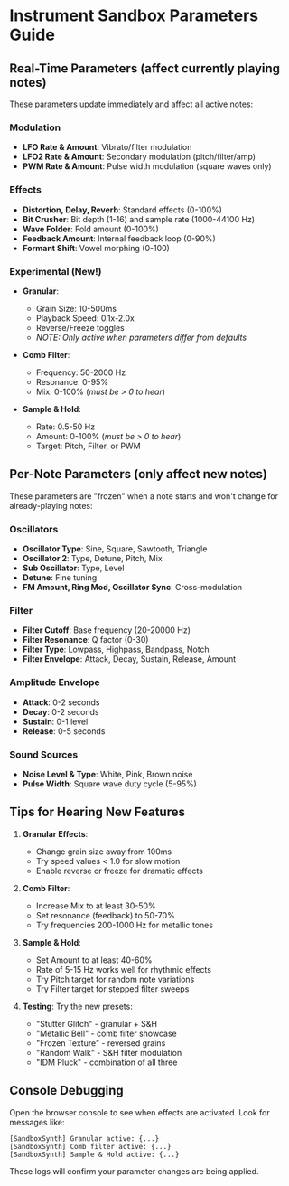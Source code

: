 # Instrument Sandbox Parameters Guide

## Real-Time Parameters (affect currently playing notes)

These parameters update immediately and affect all active notes:

### Modulation
- **LFO Rate & Amount**: Vibrato/filter modulation
- **LFO2 Rate & Amount**: Secondary modulation (pitch/filter/amp)
- **PWM Rate & Amount**: Pulse width modulation (square waves only)

### Effects
- **Distortion, Delay, Reverb**: Standard effects (0-100%)
- **Bit Crusher**: Bit depth (1-16) and sample rate (1000-44100 Hz)
- **Wave Folder**: Fold amount (0-100%)
- **Feedback Amount**: Internal feedback loop (0-90%)
- **Formant Shift**: Vowel morphing (0-100)

### Experimental (New!)
- **Granular**:
  - Grain Size: 10-500ms
  - Playback Speed: 0.1x-2.0x
  - Reverse/Freeze toggles
  - *NOTE: Only active when parameters differ from defaults*

- **Comb Filter**:
  - Frequency: 50-2000 Hz
  - Resonance: 0-95%
  - Mix: 0-100% (*must be > 0 to hear*)

- **Sample & Hold**:
  - Rate: 0.5-50 Hz
  - Amount: 0-100% (*must be > 0 to hear*)
  - Target: Pitch, Filter, or PWM

## Per-Note Parameters (only affect new notes)

These parameters are "frozen" when a note starts and won't change for already-playing notes:

### Oscillators
- **Oscillator Type**: Sine, Square, Sawtooth, Triangle
- **Oscillator 2**: Type, Detune, Pitch, Mix
- **Sub Oscillator**: Type, Level
- **Detune**: Fine tuning
- **FM Amount, Ring Mod, Oscillator Sync**: Cross-modulation

### Filter
- **Filter Cutoff**: Base frequency (20-20000 Hz)
- **Filter Resonance**: Q factor (0-30)
- **Filter Type**: Lowpass, Highpass, Bandpass, Notch
- **Filter Envelope**: Attack, Decay, Sustain, Release, Amount

### Amplitude Envelope
- **Attack**: 0-2 seconds
- **Decay**: 0-2 seconds
- **Sustain**: 0-1 level
- **Release**: 0-5 seconds

### Sound Sources
- **Noise Level & Type**: White, Pink, Brown noise
- **Pulse Width**: Square wave duty cycle (5-95%)

## Tips for Hearing New Features

1. **Granular Effects**:
   - Change grain size away from 100ms
   - Try speed values < 1.0 for slow motion
   - Enable reverse or freeze for dramatic effects

2. **Comb Filter**:
   - Increase Mix to at least 30-50%
   - Set resonance (feedback) to 50-70%
   - Try frequencies 200-1000 Hz for metallic tones

3. **Sample & Hold**:
   - Set Amount to at least 40-60%
   - Rate of 5-15 Hz works well for rhythmic effects
   - Try Pitch target for random note variations
   - Try Filter target for stepped filter sweeps

4. **Testing**: Try the new presets:
   - "Stutter Glitch" - granular + S&H
   - "Metallic Bell" - comb filter showcase
   - "Frozen Texture" - reversed grains
   - "Random Walk" - S&H filter modulation
   - "IDM Pluck" - combination of all three

## Console Debugging

Open the browser console to see when effects are activated. Look for messages like:
```
[SandboxSynth] Granular active: {...}
[SandboxSynth] Comb filter active: {...}
[SandboxSynth] Sample & Hold active: {...}
```

These logs will confirm your parameter changes are being applied.
